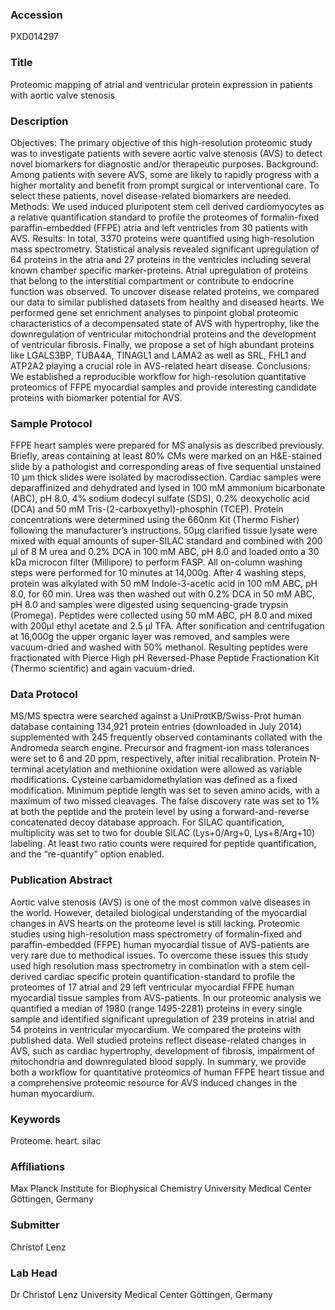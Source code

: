 ### Accession
PXD014297

### Title
Proteomic mapping of atrial and ventricular protein expression in patients with aortic valve stenosis

### Description
Objectives: The primary objective of this high-resolution proteomic study was to investigate patients with severe aortic valve stenosis (AVS) to detect novel biomarkers for diagnostic and/or therapeutic purposes. Background: Among patients with severe AVS, some are likely to rapidly progress with a higher mortality and benefit from prompt surgical or interventional care. To select these patients, novel disease-related biomarkers are needed. Methods: We used induced pluripotent stem cell derived cardiomyocytes as a relative quantification standard to profile the proteomes of formalin-fixed paraffin-embedded (FFPE) atria and left ventricles from 30 patients with AVS. Results: In total, 3370 proteins were quantified using high-resolution mass spectrometry. Statistical analysis revealed significant upregulation of 64 proteins in the atria and 27 proteins in the ventricles including several known chamber specific marker-proteins. Atrial upregulation of proteins that belong to the interstitial compartment or contribute to endocrine function was observed. To uncover disease related proteins, we compared our data to similar published datasets from healthy and diseased hearts. We performed gene set enrichment analyses to pinpoint global proteomic characteristics of a decompensated state of AVS with hypertrophy, like the downregulation of ventricular mitochondrial proteins and the development of ventricular fibrosis. Finally, we propose a set of high abundant proteins like LGALS3BP, TUBA4A, TINAGL1 and LAMA2 as well as SRL, FHL1 and ATP2A2 playing a crucial role in AVS-related heart disease. Conclusions: We established a reproducible workflow for high-resolution quantitative proteomics of FFPE myocardial samples and provide interesting candidate proteins with biomarker potential for AVS.

### Sample Protocol
FFPE heart samples were prepared for MS analysis as described previously. Briefly, areas containing at least 80% CMs were marked on an H&E-stained slide by a pathologist and corresponding areas of five sequential unstained 10 µm thick slides were isolated by macrodissection. Cardiac samples were deparaffinized and dehydrated and lysed in 100 mM ammonium bicarbonate (ABC), pH 8.0, 4% sodium dodecyl sulfate (SDS), 0.2% deoxycholic acid (DCA) and 50 mM Tris-(2-carboxyethyl)-phosphin (TCEP). Protein concentrations were determined using the 660nm Kit (Thermo Fisher) following the manufacturer’s instructions. 50µg clarified tissue lysate were mixed with equal amounts of super-SILAC standard and combined with 200 µl of 8 M urea and 0.2% DCA in 100 mM ABC, pH 8.0 and loaded onto a 30 kDa microcon filter (Millipore) to perform FASP. All on-column washing steps were performed for 10 minutes at 14,000g. After 4 washing steps, protein was alkylated with 50 mM Indole-3-acetic acid in 100 mM ABC, pH 8.0, for 60 min. Urea was then washed out with 0.2% DCA in 50 mM ABC, pH 8.0 and samples were digested using sequencing-grade trypsin (Promega). Peptides were collected using 50 mM ABC, pH 8.0 and mixed with 200μl ethyl acetate and 2.5 µl TFA. After sonification and centrifugation at 16,000g the upper organic layer was removed, and samples were vacuum-dried and washed with 50% methanol. Resulting peptides were fractionated with Pierce High pH Reversed-Phase Peptide Fractionation Kit (Thermo scientific) and again vacuum-dried.

### Data Protocol
MS/MS spectra were searched against a UniProtKB/Swiss-Prot human database containing 134,921 protein entries (downloaded in July 2014) supplemented with 245 frequently observed contaminants collated with the Andromeda search engine. Precursor and fragment-ion mass tolerances were set to 6 and 20 ppm, respectively, after initial recalibration. Protein N-terminal acetylation and methionine oxidation were allowed as variable modifications. Cysteine carbamidomethylation was defined as a fixed modification. Minimum peptide length was set to seven amino acids, with a maximum of two missed cleavages. The false discovery rate was set to 1% at both the peptide and the protein level by using a forward-and-reverse concatenated decoy database approach. For SILAC quantification, multiplicity was set to two for double SILAC (Lys+0/Arg+0, Lys+8/Arg+10) labeling. At least two ratio counts were required for peptide quantification, and the “re-quantify” option enabled.

### Publication Abstract
Aortic valve stenosis (AVS) is one of the most common valve diseases in the world. However, detailed biological understanding of the myocardial changes in AVS hearts on the proteome level is still lacking. Proteomic studies using high-resolution mass spectrometry of formalin-fixed and paraffin-embedded (FFPE) human myocardial tissue of AVS-patients are very rare due to methodical issues. To overcome these issues this study used high resolution mass spectrometry in combination with a stem cell-derived cardiac specific protein quantification-standard to profile the proteomes of 17 atrial and 29 left ventricular myocardial FFPE human myocardial tissue samples from AVS-patients. In our proteomic analysis we quantified a median of 1980 (range 1495-2281) proteins in every single sample and identified significant upregulation of 239 proteins in atrial and 54 proteins in ventricular myocardium. We compared the proteins with published data. Well studied proteins reflect disease-related changes in AVS, such as cardiac hypertrophy, development of fibrosis, impairment of mitochondria and downregulated blood supply. In summary, we provide both a workflow for quantitative proteomics of human FFPE heart tissue and a comprehensive proteomic resource for AVS induced changes in the human myocardium.

### Keywords
Proteome. heart. silac

### Affiliations
Max Planck Institute for Biophysical Chemistry
University Medical Center Göttingen, Germany

### Submitter
Christof Lenz

### Lab Head
Dr Christof Lenz
University Medical Center Göttingen, Germany


